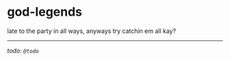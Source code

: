 # god-legends

late to the party in all ways, anyways try catchin em all kay?

---

_todo: `@todo`_
